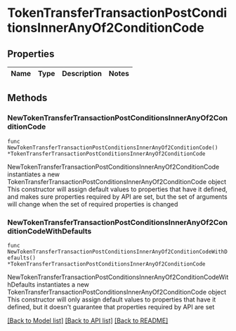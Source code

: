 # TokenTransferTransactionPostConditionsInnerAnyOf2ConditionCode

## Properties

Name | Type | Description | Notes
------------ | ------------- | ------------- | -------------

## Methods

### NewTokenTransferTransactionPostConditionsInnerAnyOf2ConditionCode

`func NewTokenTransferTransactionPostConditionsInnerAnyOf2ConditionCode() *TokenTransferTransactionPostConditionsInnerAnyOf2ConditionCode`

NewTokenTransferTransactionPostConditionsInnerAnyOf2ConditionCode instantiates a new TokenTransferTransactionPostConditionsInnerAnyOf2ConditionCode object
This constructor will assign default values to properties that have it defined,
and makes sure properties required by API are set, but the set of arguments
will change when the set of required properties is changed

### NewTokenTransferTransactionPostConditionsInnerAnyOf2ConditionCodeWithDefaults

`func NewTokenTransferTransactionPostConditionsInnerAnyOf2ConditionCodeWithDefaults() *TokenTransferTransactionPostConditionsInnerAnyOf2ConditionCode`

NewTokenTransferTransactionPostConditionsInnerAnyOf2ConditionCodeWithDefaults instantiates a new TokenTransferTransactionPostConditionsInnerAnyOf2ConditionCode object
This constructor will only assign default values to properties that have it defined,
but it doesn't guarantee that properties required by API are set


[[Back to Model list]](../README.md#documentation-for-models) [[Back to API list]](../README.md#documentation-for-api-endpoints) [[Back to README]](../README.md)


